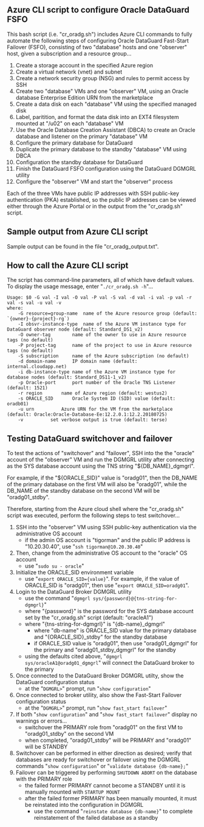 ## Azure CLI script to configure Oracle DataGuard FSFO

This bash script (i.e. "cr_oradg.sh") includes Azure CLI commands to fully automate the following steps of configuring Oracle DataGuard Fast-Start Failover (FSFO), consisting of two "database" hosts and one "observer" host, given a subscription and a resource group...

1. Create a storage account in the specified Azure region
2. Create a virtual network (vnet) and subnet
3. Create a network security group (NSG) and rules to permit access by SSH
4. Create two "database" VMs and one "observer" VM, using an Oracle database Enterprise Edition URN from the marketplace
5. Create a data disk on each "database" VM using the specified managed disk
6. Label, paritition, and format the data disk into an EXT4 filesystem mounted at "/u02" on each "database" VM
7. Use the Oracle Database Creation Assistant (DBCA) to create an Oracle database and listener on the primary "database" VM
8. Configure the primary database for DataGuard
9. Duplicate the primary database to the standby "database" VM using DBCA
10. Configuration the standby database for DataGuard
11. Finish the DataGuard FSFO configuration using the DataGuard DGMGRL utility
12. Configure the "observer" VM and start the "observer" process

Each of the three VMs have public IP addresses with SSH public-key authentication (PKA) established, so the public IP addresses can be viewed either through the Azure Portal or in the output from the "cr_oradg.sh" script.

## Sample output from Azure CLI script

Sample output can be found in the file "cr_oradg_output.txt".

## How to call the Azure CLI script

The script has command-line parameters, all of which have default values.  To display the usage message, enter "`./cr_oradg.sh -h`"...

	Usage: $0 -G val -I val -O val -P val -S val -d val -i val -p val -r val -s val -u val -v
	where:
		-G resource=group-name	name of the Azure resource group (default: `{owner}-{project}-rg`)
		-I obsvr-instance-type	name of the Azure VM instance type for DataGuard observer node (default: Standard_DS1_v2)
		-O owner-tag		name of the owner to use in Azure resource tags (no default)
		-P project-tag		name of the project to use in Azure resource tags (no default)
		-S subscription		name of the Azure subscription (no default)
		-d domain-name		IP domain name (default: internal.cloudapp.net)
		-i db-instance-type	name of the Azure VM instance type for database nodes (default: Standard_DS11-1_v2)
		-p Oracle-port		port number of the Oracle TNS Listener (default: 1521)
		-r region		name of Azure region (default: westus2)
		-s ORACLE_SID		Oracle System ID (SID) value (default: oradb01)
		-u urn			Azure URN for the VM from the marketplace (default: Oracle:Oracle-Database-Ee:12.2.0.1:12.2.20180725)
		-v			set verbose output is true (default: terse)

## Testing DataGuard switchover and failover

To test the actions of "switchover" and "failover", SSH into the the "oracle" account of the "observer" VM and run the DGMGRL utility after connecting as the SYS database account using the TNS string "${DB_NAME}_dgmgrl".

For example, if the "${ORACLE_SID}" value is "oradg01", then the DB_NAME of the primary database on the first VM will also be "oradg01", while the DB_NAME of the standby database on the second VM will be "oradg01_stdby".

Therefore, starting from the Azure cloud shell where the "cr_oradg.sh" script was executed, perform the following steps to test switchover...

1. SSH into the "observer" VM using SSH public-key authentication via the administrative OS account
   - if the admin OS account is "tigorman" and the public IP address is "10.20.30.40", use "`ssh tigorman@10.20.30.40`"
2. Then, change from the administrative OS account to the "oracle" OS account
   - use "`sudo su - oracle`"
3. Initialize the ORACLE_SID environment variable
   - use "`export ORACLE_SID={value}`". For example, if the value of ORACLE_SID is "oradg01", then use "`export ORACLE_SID=oradg01`".
4. Login to the DataGuard Broker DGMGRL utility
   - use the command "`dgmgrl sys/{password}@{tns-string-for-dgmgrl}`"
   - where "{password}" is the password for the SYS database account set by the "cr_oradg.sh" script (default: "oracleA1")
   - where "{tns-string-for-dgmgrl}" is "{db-name}_dgmgrl"
      - where "db-name" is ORACLE_SID value for the primary database and "{ORACLE_SID}_stdby" for the standby database
      - if ORACLE_SID value is "oradg01", then use "oradg01_dgmgrl" for the primary and "oradg01_stdby_dgmgrl" for the standby
   - using the defaults cited above, "`dgmgrl sys/oracleA1@oradg01_dgmgrl`" will connect the DataGuard broker to the primary
5. Once connected to the DataGuard Broker DGMGRL utilty, show the DataGuard configuration status
   - at the "`DGMGRL>`" prompt, run "`show configuration`"
6. Once connected to broker utility, also show the Fast-Start Failover configuration status
   - at the "`DGMGRL>`" prompt, run "`show fast_start failover`"
7. If both "`show configuration`" and "`show fast_start failover`" display no warnings or errors...
   - switchover the PRIMARY role from "oradg01" on the first VM to "oradg01_stdby" on the second VM
   - when completed, "oradg01_stdby" will be PRIMARY and "oradg01" will be STANDBY
8. Switchover can be performed in either direction as desired; verify that databases are ready for switchover or failover using the DGMGRL commands "`show configuration`" or "`validate database {db-name};`" 
9. Failover can be triggered by performing `SHUTDOWN ABORT` on the database with the PRIMARY role
   - the failed former PRIMARY cannot become a STANDBY until it is manually mounted with `STARTUP MOUNT`
   - after the failed former PRIMARY has been manually mounted, it must be reinstated into the configuration in DGMGRL
      - use the command "`reinstate database {db-name}`" to complete reinstatement of the failed database as a standby

